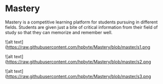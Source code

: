 # Mastery

Mastery is a competitive learning platform for students pursuing in different fields. Students are given just a bite of critical information from their field of study so that they can memorize and remember well. 

![alt text](https://raw.githubusercontent.com/hpbyte/Mastery/blob/master/s1.png

![alt text](https://raw.githubusercontent.com/hpbyte/Mastery/blob/master/s2.png

![alt text](https://raw.githubusercontent.com/hpbyte/Mastery/blob/master/s3.png
